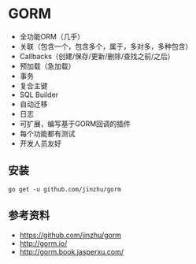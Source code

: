 # GORM
- 全功能ORM（几乎）
- 关联（包含一个，包含多个，属于，多对多，多种包含）
- Callbacks（创建/保存/更新/删除/查找之前/之后）
- 预加载（急加载）
- 事务
- 复合主键
- SQL Builder
- 自动迁移
- 日志
- 可扩展，编写基于GORM回调的插件
- 每个功能都有测试
- 开发人员友好

## 安装
```
go get -u github.com/jinzhu/gorm
```
## 参考资料

* https://github.com/jinzhu/gorm
* http://gorm.io/
* http://gorm.book.jasperxu.com/
